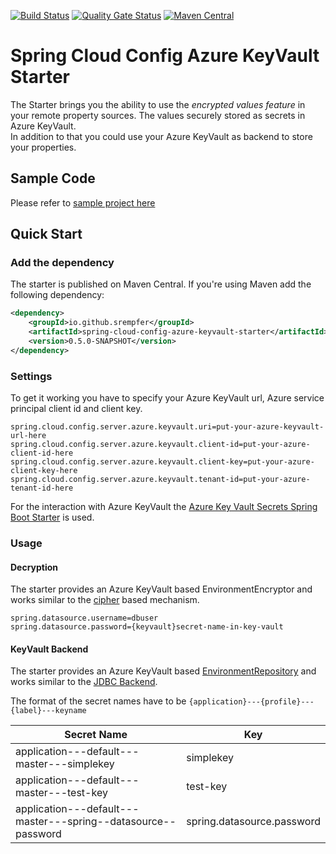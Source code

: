 [![Build Status](https://dev.azure.com/srempfer-github/spring-cloud-config-azure-keyvault/_apis/build/status/ci?branchName=master)](https://dev.azure.com/srempfer-github/spring-cloud-config-azure-keyvault/_build/latest?definitionId=4&branchName=master)
[![Quality Gate Status](https://sonarcloud.io/api/project_badges/measure?project=io.github.srempfer%3Aspring-cloud-config-azure-keyvault&metric=alert_status)](https://sonarcloud.io/dashboard?id=io.github.srempfer%3Aspring-cloud-config-azure-keyvault)
[![Maven Central](https://img.shields.io/maven-central/v/io.github.srempfer/spring-cloud-config-azure-keyvault-starter)](https://search.maven.org/search?q=g:io.github.srempfer%20AND%20a:spring-cloud-config-azure-keyvault-starter)
# Spring Cloud Config Azure KeyVault Starter

The Starter brings you the ability to use the *encrypted values feature* in your remote property sources. The values securely stored as secrets in Azure KeyVault.  
In addition to that you could use your Azure KeyVault as backend to store your properties.

## Sample Code
Please refer to [sample project here](./spring-cloud-config-azure-keyvault-sample)

## Quick Start

### Add the dependency

The starter is published on Maven Central. If you're using Maven add the following dependency: 

```xml
<dependency>
    <groupId>io.github.srempfer</groupId>
    <artifactId>spring-cloud-config-azure-keyvault-starter</artifactId>
    <version>0.5.0-SNAPSHOT</version>
</dependency>
```

### Settings
To get it working you have to specify your Azure KeyVault url, Azure service principal client id and client key.
```
spring.cloud.config.server.azure.keyvault.uri=put-your-azure-keyvault-url-here
spring.cloud.config.server.azure.keyvault.client-id=put-your-azure-client-id-here
spring.cloud.config.server.azure.keyvault.client-key=put-your-azure-client-key-here
spring.cloud.config.server.azure.keyvault.tenant-id=put-your-azure-tenant-id-here
```

For the interaction with Azure KeyVault the [Azure Key Vault Secrets Spring Boot Starter](https://github.com/Azure/azure-sdk-for-java/tree/master/sdk/spring/azure-spring-boot-starter-keyvault-secrets) 
is used.

### Usage

#### Decryption
The starter provides an Azure KeyVault based EnvironmentEncryptor and works similar to the [cipher](https://cloud.spring.io/spring-cloud-config/reference/html/#_encryption_and_decryption)
based mechanism.

```
spring.datasource.username=dbuser
spring.datasource.password={keyvault}secret-name-in-key-vault
```

#### KeyVault Backend

The starter provides an Azure KeyVault based [EnvironmentRepository](https://cloud.spring.io/spring-cloud-config/reference/html/#_environment_repository)
and works similar to the [JDBC Backend](https://cloud.spring.io/spring-cloud-config/reference/html/#_jdbc_backend).

The format of the secret names have to be `{application}---{profile}---{label}---keyname`

Secret Name  | Key
------------ | -------------
application---default---master---simplekey | simplekey
application---default---master---test-key | test-key
application---default---master---spring--datasource--password | spring.datasource.password
